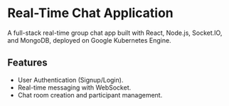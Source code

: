 # Real-Time Chat Application

A full-stack real-time group chat app built with React, Node.js, Socket.IO, and MongoDB, deployed on Google Kubernetes Engine.

## Features

- User Authentication (Signup/Login).
- Real-time messaging with WebSocket.
- Chat room creation and participant management.
